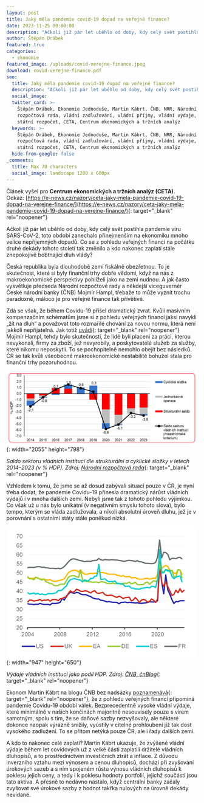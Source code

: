 ```yaml
---
layout: post
title: Jaký měla pandemie covid-19 dopad na veřejné finance?
date: 2023-11-25 00:00:00
description: "Ačkoli již pár let uběhlo od doby, kdy celý svět postihla pandemie viru SARS-CoV-2, toto období zanechalo přinejmenším na ekonomiku mnoho velice nepříjemných dopadů. Co se z\_pohledu veřejných financí tak změnilo a kdo nakonec zaplatí stále znepokojivě bobtnající dluh vlády?"
author: Štěpán Drábek
featured: true
categories:
  - ekonomie
featured_image: /uploads/covid-verejne-finance.jpeg
download: covid-verejne-finance.pdf
seo:
  title: Jaký měla pandemie covid-19 dopad na veřejné finance?
  description: "Ačkoli již pár let uběhlo od doby, kdy celý svět postihla pandemie viru SARS-CoV-2, toto období zanechalo přinejmenším na ekonomiku mnoho velice nepříjemných dopadů. Co se z\_pohledu veřejných financí na počátku druhé dekády tohoto století tak změnilo a kdo nakonec zaplatí stále znepokojivě bobtnající dluh vlády?"
  social_image:
  twitter_card: >-
    Štěpán Drábek, Ekonomie Jednoduše, Martin Kábrt, ČNB, NRR, Národní
    rozpočtová rada, vládní zadlužování, vládní příjmy, vládní výdaje, deficit,
    státní rozpočet, CETA, Centrum ekonomických a tržních analýz
  keywords: >-
    Štěpán Drábek, Ekonomie Jednoduše, Martin Kábrt, ČNB, NRR, Národní
    rozpočtová rada, vládní zadlužování, vládní příjmy, vládní výdaje, deficit,
    státní rozpočet, CETA, Centrum ekonomických a tržních analýz
  hide-from-google: false
_comments:
  title: Max 70 characters
  social_image: landscape 1200 x 600px
---
```

Článek vyšel pro&nbsp;**Centrum ekonomických a tržních analýz (CETA)**. Odkaz:&nbsp;[https://e-news.cz/nazory/ceta-jaky-mela-pandemie-covid-19-dopad-na-verejne-finance/](https://e-news.cz/nazory/ceta-jaky-mela-pandemie-covid-19-dopad-na-verejne-finance/){: target="_blank" rel="noopener"}



Ačkoli již pár let uběhlo od doby, kdy celý svět postihla pandemie viru SARS-CoV-2, toto období zanechalo přinejmenším na ekonomiku mnoho velice nepříjemných dopadů. Co se z pohledu veřejných financí na počátku druhé dekády tohoto století tak změnilo a kdo nakonec zaplatí stále znepokojivě bobtnající dluh vlády?



Česká republika byla dlouhodobě zemí fiskálně obezřetnou. To je skutečnost, které si byly finanční trhy dobře vědomi, když na nás z makroekonomické perspektivy pohlíželi jako na zemi nudnou. A jak často vysvětluje předseda Národní rozpočtové rady a někdejší viceguvernér České národní banky (ČNB) Mojmír Hampl, třebaže to může vyznít trochu paradoxně, máloco je pro veřejné finance tak přívětivé.



Zdá se však, že během Covidu-19 přišel dramatický zvrat. Kvůli masivním kompenzačním schématům jsme si z pohledu veřejných financí jaksi navykli „žít na dluh“ a považovat toto rozmařilé chování za novou normu, která není jakkoli nepřijatelná. Jak totiž [uvádí](https://www.mojmirhampl.cz/detail-335/how-covid-19-changed-the-czech-approach-to-public-finance){: target="_blank" rel="noopener"} Mojmír Hampl, tehdy bylo skutečností, že lidé byli placeni za práci, kterou nevykonali, firmy za zboží, jež nevyrobily, a poskytovatelé služeb za služby, které nikomu neposkytli. To se pochopitelně nemohlo obejít bez následků. ČR se tak kvůli všeobecné makroekonomické nestabilitě bohužel stala pro finanční trhy pozoruhodnou.



![](/uploads/saldo-a-jeho-slozky-nrr.png){: width="2055" height="798"}



*Saldo sektoru vládních institucí dle strukturální a cyklické složky v letech 2014–2023 (v % HDP). Zdroj:* [*Národní rozpočtová rada*](https://www.rozpoctovarada.cz/publikace/pruvodce-svetem-deficitu-verejnych-rozpoctu/){: target="_blank" rel="noopener"}



Vzhledem k tomu, že jsme se až dosud zabývali situací pouze v ČR, je nyní třeba dodat, že pandemie Covidu-19 přinesla dramatický nárůst vládních výdajů i v mnoha dalších zemí. Nebyli jsme tak z tohoto pohledu výjimkou. Co však už u nás bylo unikátní (v negativním smyslu tohoto slova), bylo tempo, kterým se vláda zadlužovala, a nikoli absolutní úroveň dluhu, jež je v porovnání s ostatními státy stále poněkud nízká.



![](/uploads/vydaje-vlady-vuci-hdp.png){: width="947" height="650"}



*Výdaje vládních institucí jako podíl HDP. Zdroj:* [*ČNB, čnBlog*](https://www.cnb.cz/cs/o_cnb/cnblog/Kdo-zaplati-covidove-zadluzeni/){: target="_blank" rel="noopener"}



Ekonom Martin Kábrt na blogu ČNB bez nadsázky [poznamenává](https://www.cnb.cz/cs/o_cnb/cnblog/Kdo-zaplati-covidove-zadluzeni/){: target="_blank" rel="noopener"}, že z pohledu veřejných financí připomíná pandemie Covidu-19 období válek. Bezprecedentně vysoké vládní výdaje, které minimálně v našich končinách majoritně nesouvisely pouze s virem samotným, spolu s tím, že se daňové sazby nezvyšovaly, ale některé dokonce naopak výrazně snížily, vyústily v citelné prohloubení již tak dost vysokého zadlužení. To se přitom netýká pouze ČR, ale i řady dalších zemí.



A kdo to nakonec celé zaplatí? Martin Kábrt ukazuje, že zvýšené vládní výdaje během let covidových už z velké části zaplatili držitelé vládních dluhopisů, a to prostřednictvím investičních ztrát a inflace. Z důvodu inverzního vztahu mezi výnosem a cenou dluhopisů, dochází při zvyšování úrokových sazeb a s ním spojeném růstu výnosu vládních dluhopisů k poklesu jejich ceny, a tedy i k poklesu hodnoty portfolií, jejichž součástí jsou tato aktiva. A přesně to nedávno nastalo, když centrální banky začaly zvyšovat své úrokové sazby z hodnot takřka nulových na úrovně dekády nevídané.
